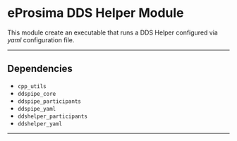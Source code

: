 # eProsima DDS Helper Module
This module create an executable that runs a DDS Helper configured via *yaml* configuration file.

---

## Dependencies

* `cpp_utils`
* `ddspipe_core`
* `ddspipe_participants`
* `ddspipe_yaml`
* `ddshelper_participants`
* `ddshelper_yaml`

---
